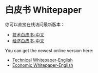 # 白皮书 Whitepaper
你可以直接在线访问最新版本：
- [技术白皮书-中文](http://oss.sharder.org/cos/sharder-technical-whitepaper-v1.1-cn.pdf)
- [经济白皮书-中文](http://oss.sharder.org/cos/sharder-economic-whitepaper-v1.0.pdf)

You can get the newest online version here:
- [Technical Whitepaper-English](http://oss.sharder.org/cos/sharder-technical-whitepaper-v1.1-en.pdf)
- [Economic Whitepaper-English](http://oss.sharder.org/cos/sharder-economic-whitepaper-v1.0-en.pdf)
